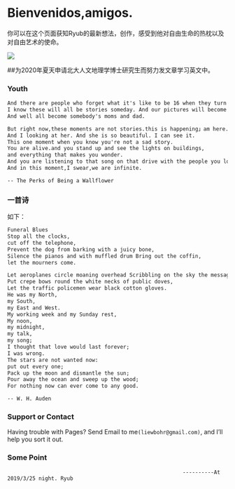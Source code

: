 # Bienvenidos,amigos.

你可以在这个页面获知Ryub的最新想法，创作，感受到他对自由生命的热枕以及对自由艺术的使命。
<p><img src ="https://pic4.zhimg.com/80/v2-b3df32fe9dda0172cc5a3a13ac67d505_hd.jpg"> </p>

##为2020年夏天申请北大人文地理学博士研究生而努力发文章学习英文中。

###  Youth

```markdown
And there are people who forget what it's like to be 16 when they turn 17.
I know these will all be stories someday. And our pictures will become old photographs. 
And well all become somebody's moms and dad.

But right now,these moments are not stories.this is happening」am here.
And I looking at her. And she is so beautiful. I can see it.
This one moment when you know you're not a sad story. 
You are alive.and you stand up and see the lights on buildings,
and everything that makes you wonder.
And you are listening to that song on that drive with the people you love most in this world.
And in this moment,I swear,we are infinite.

-- The Perks of Being a Wallflower
```

### 一首诗

如下：

```markdown
Funeral Blues      
Stop all the clocks, 
cut off the telephone, 
Prevent the dog from barking with a juicy bone,
Silence the pianos and with muffled drum Bring out the coffin, 
let the mourners come. 

Let aeroplanes circle moaning overhead Scribbling on the sky the message He Is Dead. 
Put crepe bows round the white necks of public doves, 
Let the traffic policemen wear black cotton gloves. 
He was my North, 
my South, 
my East and West. 
My working week and my Sunday rest, 
My noon, 
my midnight, 
my talk, 
my song; 
I thought that love would last forever; 
I was wrong. 
The stars are not wanted now: 
put out every one; 
Pack up the moon and dismantle the sun; 
Pour away the ocean and sweep up the wood; 
For nothing now can ever come to any good.   

-- W. H. Auden
```




### Support or Contact

Having trouble with Pages? Send Email to me```(liewbohr@gmail.com)```, and I’ll help you sort it out.

### Some Point 

                                                            ----------At 2019/3/25 night. Ryub


